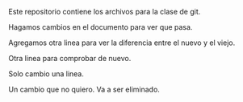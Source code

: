 Este repositorio contiene los archivos para la clase de git.

Hagamos cambios en el documento para ver que pasa.

Agregamos otra linea para ver la diferencia entre el nuevo y el viejo.

Otra linea para comprobar de nuevo.

Solo cambio una linea.

Un cambio que no quiero. Va a ser eliminado.